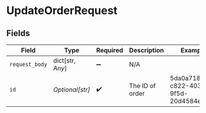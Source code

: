 # UpdateOrderRequest


## Fields

| Field                                | Type                                 | Required                             | Description                          | Example                              |
| ------------------------------------ | ------------------------------------ | ------------------------------------ | ------------------------------------ | ------------------------------------ |
| `request_body`                       | dict[str, *Any*]                     | :heavy_minus_sign:                   | N/A                                  |                                      |
| `id`                                 | *Optional[str]*                      | :heavy_check_mark:                   | The ID of order                      | 5da0a718-c822-403d-9f5d-20d4584e0528 |